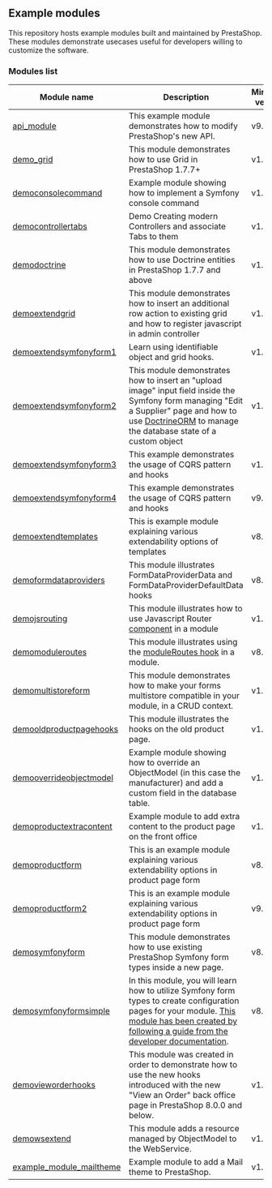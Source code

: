 ## Example modules

This repository hosts example modules built and maintained by PrestaShop.
These modules demonstrate usecases useful for developers willing to customize the software.

### Modules list

| Module name | Description | Minimum version |
| --- | --- | --- |
| [api_module](https://github.com/PrestaShop/example-modules/tree/master/api_module) | This example module demonstrates how to modify PrestaShop's new API. | v9.0.0 |
| [demo_grid](https://github.com/PrestaShop/example-modules/tree/master/demo_grid) | This module demonstrates how to use Grid in PrestaShop 1.7.7+ | v1.7.7 |
| [democonsolecommand](https://github.com/PrestaShop/example-modules/tree/master/democonsolecommand) | Example module showing how to implement a Symfony console command | v1.7.7 |
| [democontrollertabs](https://github.com/PrestaShop/example-modules/tree/master/democontrollertabs) | Demo Creating modern Controllers and associate Tabs to them | v1.7.7 |
| [demodoctrine](https://github.com/PrestaShop/example-modules/tree/master/demodoctrine) | This module demonstrates how to use Doctrine entities in PrestaShop 1.7.7 and above | v1.7.7 |
| [demoextendgrid](https://github.com/PrestaShop/example-modules/tree/master/demoextendgrid) | This module demonstrates how to insert an additional row action to existing grid and how to register javascript in admin controller | v1.7.7 |
| [demoextendsymfonyform1](https://github.com/PrestaShop/example-modules/tree/master/demoextendsymfonyform1) | Learn using identifiable object and grid hooks. | v1.7.6 |
| [demoextendsymfonyform2](https://github.com/PrestaShop/example-modules/tree/master/demoextendsymfonyform2) | This module demonstrates how to insert an "upload image" input field inside the Symfony form managing "Edit a Supplier" page and how to use [DoctrineORM](https://www.doctrine-project.org/projects/orm.html) to manage the database state of a custom object | v1.7.7 |
| [demoextendsymfonyform3](https://github.com/PrestaShop/example-modules/tree/master/demoextendsymfonyform3) | This example demonstrates the usage of CQRS pattern and hooks | v1.7.6 |
| [demoextendsymfonyform4](https://github.com/PrestaShop/example-modules/tree/master/demoextendsymfonyform4) | This example demonstrates the usage of CQRS pattern and hooks | v9.0.0 |
| [demoextendtemplates](https://github.com/PrestaShop/example-modules/tree/master/demoextendtemplates) | This is example module explaining various extendability options of templates | v8.0.0 |
| [demoformdataproviders](https://github.com/PrestaShop/example-modules/tree/master/demoformdataproviders) | This module illustrates FormDataProviderData and FormDataProviderDefaultData hooks | v8.0.0 |
| [demojsrouting](https://github.com/PrestaShop/example-modules/tree/master/demojsrouting) | This module illustrates how to use Javascript Router [component](https://devdocs.prestashop.com/1.7/development/components/global-components/) in a module | v1.7.7 |
| [demomoduleroutes](https://github.com/PrestaShop/example-modules/tree/master/demomoduleroutes) | This module illustrates using the [moduleRoutes hook](https://devdocs.prestashop-project.org/8/modules/concepts/hooks/list-of-hooks/moduleroutes/) in a module. | v8.0.0 |
| [demomultistoreform](https://github.com/PrestaShop/example-modules/tree/master/demomultistoreform) | This module demonstrates how to make your forms multistore compatible in your module, in a CRUD context. | v1.7.8 |
| [demooldproductpagehooks](https://github.com/PrestaShop/example-modules/tree/master/demooldproductpagehooks) | This module illustrates the hooks on the old product page. | v1.7.8 |
| [demooverrideobjectmodel](https://github.com/PrestaShop/example-modules/tree/master/demooverrideobjectmodel) | Example module showing how to override an ObjectModel (in this case the manufacturer) and add a custom field in the database table. | v1.7.7 |
| [demoproductextracontent](https://github.com/PrestaShop/example-modules/tree/master/demoproductextracontent) | Example module to add extra content to the product page on the front office | v1.7.0 |
| [demoproductform](https://github.com/PrestaShop/example-modules/tree/master/demoproductform) | This is an example module explaining various extendability options in product page form | v8.1.0 |
| [demoproductform2](https://github.com/PrestaShop/example-modules/tree/master/demoproductform2) | This is an example module explaining various extendability options in product page form | v9.0.0 |
| [demosymfonyform](https://github.com/PrestaShop/example-modules/tree/master/demosymfonyform) | This module demonstrates how to use existing PrestaShop Symfony form types inside a new page. | v8.0.0 |
| [demosymfonyformsimple](https://github.com/PrestaShop/example-modules/tree/master/demosymfonyformsimple) | In this module, you will learn how to utilize Symfony form types to create configuration pages for your module. [This module has been created by following a guide from the developer documentation](https://devdocs.prestashop-project.org/8/modules/creation/adding-configuration-page-modern/). | v8.0.0 |
| [demovieworderhooks](https://github.com/PrestaShop/example-modules/tree/master/demovieworderhooks) | This module was created in order to demonstrate how to use the new hooks introduced with the new "View an Order" back office page in PrestaShop 8.0.0 and below. | v1.7.7 |
| [demowsextend](https://github.com/PrestaShop/example-modules/tree/master/demowsextend) | This module adds a resource managed by ObjectModel to the WebService. | v1.7.8 |
| [example_module_mailtheme](https://github.com/PrestaShop/example-modules/tree/master/example_module_mailtheme) | Example module to add a Mail theme to PrestaShop. | v1.7.6 |
